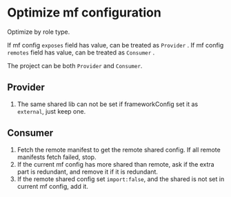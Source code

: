 # Optimize mf configuration

Optimize by role type.

If mf config `exposes` field has value, can be treated as `Provider` .
If mf config `remotes` field has value, can be treated as `Consumer` .

The project can be both `Provider` and `Consumer`.

## Provider

1. The same shared lib can not be set if frameworkConfig set it as `external`, just keep one.

## Consumer

1. Fetch the remote manifest to get the remote shared config. If all remote manifests fetch failed, stop.
2. If the current mf config has more shared than remote, ask if the extra part is redundant, and remove it if it is redundant.
3. If the remote shared config set `import:false`, and the shared is not set in current mf config, add it.
